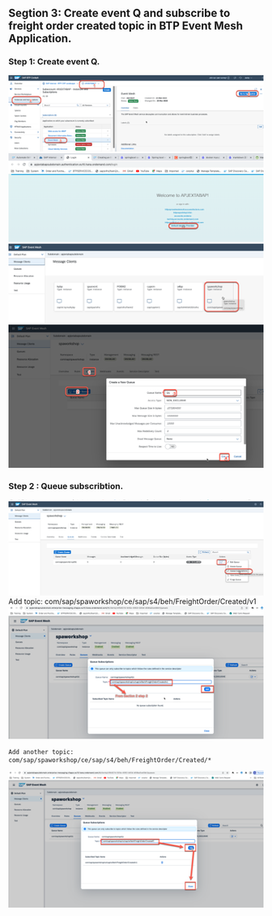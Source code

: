 

## Segtion 3: Create event Q and subscribe to freight order created topic in BTP Event Mesh Application.
### Step 1: Create event Q.
![Alt text](./image-26.png)
![Alt text](./image-27.png)
![Alt text](./image-28.png)
![Alt text](./image-29.png)
### Step 2 : Queue subscribtion.
![Alt text](./image-30.png)
    Add topic:
    com/sap/spaworkshop/ce/sap/s4/beh/FreightOrder/Created/v1
![Alt text](./image-31.png)

    Add another topic:
    com/sap/spaworkshop/ce/sap/s4/beh/FreightOrder/Created/*
![Alt text](./image-32.png)
